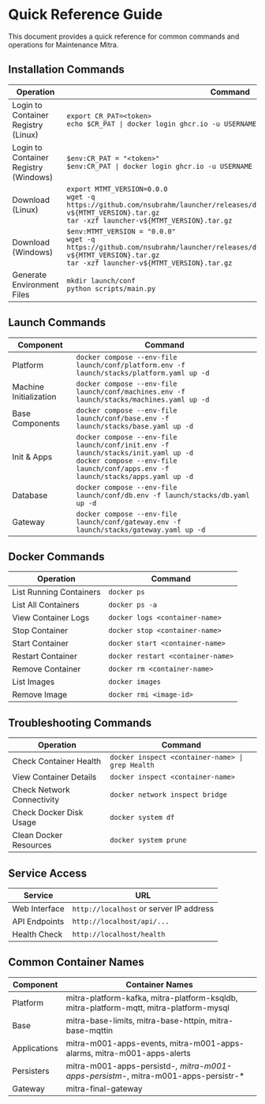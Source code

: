 # Quick Reference Guide

This document provides a quick reference for common commands and operations for Maintenance Mitra.

## Installation Commands

| Operation | Command |
|-----------|---------|
| Login to Container Registry (Linux) | `export CR_PAT=<token>`<br>`echo $CR_PAT \| docker login ghcr.io -u USERNAME --password-stdin` |
| Login to Container Registry (Windows) | `$env:CR_PAT = "<token>"`<br>`$env:CR_PAT \| docker login ghcr.io -u USERNAME --password-stdin` |
| Download (Linux) | `export MTMT_VERSION=0.0.0`<br>`wget -q https://github.com/nsubrahm/launcher/releases/download/v${MTMT_VERSION}/launcher-v${MTMT_VERSION}.tar.gz`<br>`tar -xzf launcher-v${MTMT_VERSION}.tar.gz` |
| Download (Windows) | `$env:MTMT_VERSION = "0.0.0"`<br>`wget -q https://github.com/nsubrahm/launcher/releases/download/v${MTMT_VERSION}/launcher-v${MTMT_VERSION}.tar.gz`<br>`tar -xzf launcher-v${MTMT_VERSION}.tar.gz` |
| Generate Environment Files | `mkdir launch/conf`<br>`python scripts/main.py` |

## Launch Commands

| Component | Command |
|-----------|---------|
| Platform | `docker compose --env-file launch/conf/platform.env -f launch/stacks/platform.yaml up -d` |
| Machine Initialization | `docker compose --env-file launch/conf/machines.env -f launch/stacks/machines.yaml up -d` |
| Base Components | `docker compose --env-file launch/conf/base.env -f launch/stacks/base.yaml up -d` |
| Init & Apps | `docker compose --env-file launch/conf/init.env -f launch/stacks/init.yaml up -d`<br>`docker compose --env-file launch/conf/apps.env -f launch/stacks/apps.yaml up -d` |
| Database | `docker compose --env-file launch/conf/db.env -f launch/stacks/db.yaml up -d` |
| Gateway | `docker compose --env-file launch/conf/gateway.env -f launch/stacks/gateway.yaml up -d` |

## Docker Commands

| Operation | Command |
|-----------|---------|
| List Running Containers | `docker ps` |
| List All Containers | `docker ps -a` |
| View Container Logs | `docker logs <container-name>` |
| Stop Container | `docker stop <container-name>` |
| Start Container | `docker start <container-name>` |
| Restart Container | `docker restart <container-name>` |
| Remove Container | `docker rm <container-name>` |
| List Images | `docker images` |
| Remove Image | `docker rmi <image-id>` |

## Troubleshooting Commands

| Operation | Command |
|-----------|---------|
| Check Container Health | `docker inspect <container-name> \| grep Health` |
| View Container Details | `docker inspect <container-name>` |
| Check Network Connectivity | `docker network inspect bridge` |
| Check Docker Disk Usage | `docker system df` |
| Clean Docker Resources | `docker system prune` |

## Service Access

| Service | URL |
|---------|-----|
| Web Interface | `http://localhost` or server IP address |
| API Endpoints | `http://localhost/api/...` |
| Health Check | `http://localhost/health` |

## Common Container Names

| Component | Container Names |
|-----------|----------------|
| Platform | mitra-platform-kafka, mitra-platform-ksqldb, mitra-platform-mqtt, mitra-platform-mysql |
| Base | mitra-base-limits, mitra-base-httpin, mitra-base-mqttin |
| Applications | mitra-m001-apps-events, mitra-m001-apps-alarms, mitra-m001-apps-alerts |
| Persisters | mitra-m001-apps-persistd-*, mitra-m001-apps-persistm-*, mitra-m001-apps-persistr-* |
| Gateway | mitra-final-gateway |
